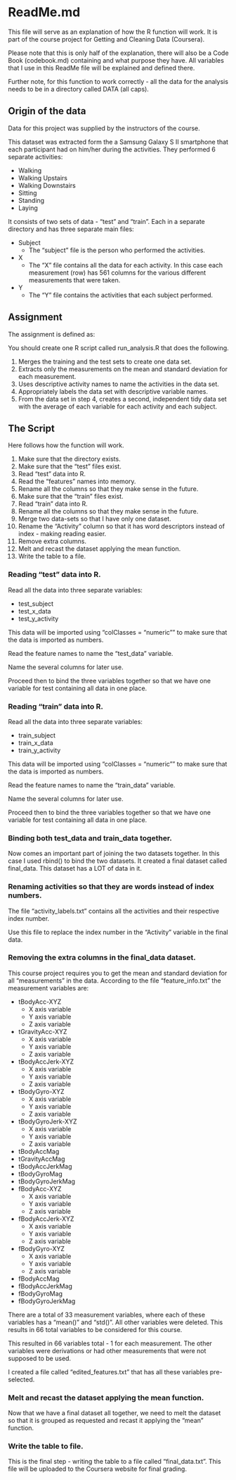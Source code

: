 # ReadMe.md

This file will serve as an explanation of how the R function will work.  It is part of the course project for Getting and Cleaning Data (Coursera).

Please note that this is only half of the explanation, there will also be a Code Book (codebook.md) containing and what purpose they have.  All variables that I use in this ReadMe file will be explained and defined there.

Further note, for this function to work correctly -  all the data for the analysis needs to be in a directory called DATA (all caps).  

## Origin of the data

Data for this project was supplied by the instructors of the course.  

This dataset was extracted form the a Samsung Galaxy S II smartphone that each participant had on him/her during the activities.  They performed 6 separate activities:
- Walking
- Walking Upstairs 
- Walking Downstairs
- Sitting
- Standing 
- Laying

It consists of two sets of data - “test” and “train”.  Each in a separate directory and has three separate main files:
- Subject 
  - The “subject” file is the person who performed the activities.
- X
  - The “X” file contains all the data for each activity.  In this case each measurement (row) has 561 columns for the various different measurements that were taken.
- Y 
  - The “Y” file contains the activities that each subject performed. 

## Assignment

The assignment is defined as:

You should create one R script called run_analysis.R that does the following.

1. Merges the training and the test sets to create one data set.
2. Extracts only the measurements on the mean and standard deviation for each measurement.
3. Uses descriptive activity names to name the activities in the data set.
4. Appropriately labels the data set with descriptive variable names.
5. From the data set in step 4, creates a second, independent tidy data set with the average of each variable for each activity and each subject.


## The Script

Here follows how the function will work.

1. Make sure that the directory exists.
2. Make sure that the “test” files exist.
3. Read “test” data into R.
4. Read the “features” names into memory.
5. Rename all the columns so that they make sense in the future.
6. Make sure that the “train” files exist.
7. Read “train” data into R.
8. Rename all the columns so that they make sense in the future.
9. Merge two data-sets so that I have only one dataset.
10. Rename the “Activity” column so that it has word descriptors instead of index - making reading easier.
11. Remove extra columns.
12. Melt and recast the dataset applying the mean function.
13. Write the table to a file.

### Reading “test” data into R.

Read all the data into three separate variables: 
- test_subject
- test_x_data
- test_y_activity

This data will be imported using “colClasses = “numeric”” to make sure that the data is imported as numbers.

Read the feature names to name the “test_data” variable. 

Name the several columns for later use.

Proceed then to bind the three variables together so that we have one variable for test containing all data in one place.

### Reading “train” data into R.

Read all the data into three separate variables: 
- train_subject
- train_x_data
- train_y_activity

This data will be imported using “colClasses = “numeric”” to make sure that the data is imported as numbers.

Read the feature names to name the “train_data” variable. 

Name the several columns for later use.

Proceed then to bind the three variables together so that we have one variable for test containing all data in one place.

### Binding both test_data and train_data together.

Now comes an important part of joining the two datasets together.  In this case I used rbind() to bind the two datasets.  It created a final dataset called final_data.  This dataset has a LOT of data in it.

### Renaming activities so that they are words instead of index numbers.

The file “activity_labels.txt” contains all the activities and their respective index number.  

Use this file to replace the index number in the “Activity” variable in the final data.

### Removing the extra columns in the final_data dataset.

This course project requires you to get the mean and standard deviation for all “measurements” in the data.  According to the file “feature_info.txt” the measurement variables are:
- tBodyAcc-XYZ
  - X axis variable
  - Y axis variable
  - Z axis variable
- tGravityAcc-XYZ
  - X axis variable
  - Y axis variable
  - Z axis variable
- tBodyAccJerk-XYZ
  - X axis variable
  - Y axis variable
  - Z axis variable
- tBodyGyro-XYZ
  - X axis variable
  - Y axis variable
  - Z axis variable
- tBodyGyroJerk-XYZ
  - X axis variable
  - Y axis variable
  - Z axis variable
- tBodyAccMag
- tGravityAccMag
- tBodyAccJerkMag
- tBodyGyroMag
- tBodyGyroJerkMag
- fBodyAcc-XYZ
  - X axis variable
  - Y axis variable
  - Z axis variable
- fBodyAccJerk-XYZ
  - X axis variable
  - Y axis variable
  - Z axis variable
- fBodyGyro-XYZ
  - X axis variable
  - Y axis variable
  - Z axis variable
- fBodyAccMag
- fBodyAccJerkMag
- fBodyGyroMag
- fBodyGyroJerkMag

There are a total of 33 measurement variables, where each of these variables has a “mean()” and “std()”.  All other variables were deleted. This results in 66 total variables to be considered for this course.  

This resulted in 66 variables total - 1 for each measurement.  The other variables were derivations or had other measurements that were not supposed to be used.

I created a file called “edited_features.txt” that has all these variables pre-selected.  

### Melt and recast the dataset applying the mean function.

Now that we have a final dataset all together, we need to melt the dataset so that it is grouped as requested and recast it applying the “mean” function.

### Write the table to file.

This is the final step - writing the table to a file called “final_data.txt”.  This file will be uploaded to the Coursera website for final grading.